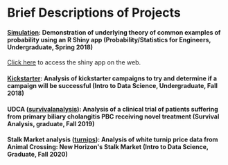 # Brief Descriptions of Projects
#### [Simulation](simulation): Demonstration of underlying theory of common examples of probability using an R Shiny app (Probability/Statistics for Engineers, Undergraduate, Spring 2018)
[Click here](https://christopherrutherford.shinyapps.io/simulations/) to access the shiny app on the web.
#### [Kickstarter](kickstarter): Analysis of kickstarter campaigns to try and determine if a campaign will be successful (Intro to Data Science, Undergraduate, Fall 2018)
#### UDCA ([survivalanalysis](survivalanalysis)): Analysis of a clinical trial of patients suffering from primary biliary cholangitis PBC receiving novel treatment (Survival Analysis, graduate, Fall 2019)
#### Stalk Market analysis ([turnips](turnips)): Analysis of white turnip price data from Animal Crossing: New Horizon's Stalk Market (Intro to Data Science, Graduate, Fall 2020)
